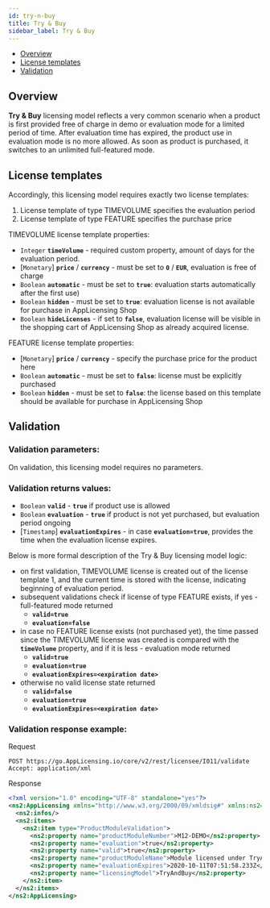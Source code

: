 ```yaml
---
id: try-n-buy
title: Try & Buy
sidebar_label: Try & Buy
---
```



-   [Overview](#overview)
-   [License templates](#license-templates)
-   [Validation](#validation)

Overview
--------

**Try & Buy** licensing model reflects a very common scenario when a product is first provided free of charge in demo or evaluation mode for a limited period of time. After evaluation time has expired, the product use in evaluation mode is no more allowed. As soon as product is purchased, it switches to an unlimited full-featured mode.

License templates
-----------------

Accordingly, this licensing model requires exactly two license templates:

1. License template of type TIMEVOLUME specifies the evaluation period
2. License template of type FEATURE specifies the purchase price

TIMEVOLUME license template properties:

-   `Integer` **`timeVolume`** - required custom property, amount of days for the evaluation period.
-   [`Monetary`] **`price`** / **`currency`** - must be set to **`0`** / **`EUR`**, evaluation is free of charge
-   `Boolean` **`automatic`** - must be set to **`true`**: evaluation starts automatically after the first use)
-   `Boolean` **`hidden`** - must be set to **`true`**: evaluation license is not available for purchase in AppLicensing Shop
-   `Boolean` **`hideLicenses`** - if set to **`false`**, evaluation license will be visible in the shopping cart of AppLicensing Shop as already acquired license.

FEATURE license template properties:

-   [`Monetary`] **`price`** / **`currency`** - specify the purchase price for the product here
-   `Boolean` **`automatic`** - must be set to **`false`**: license must be explicitly purchased
-   `Boolean` **`hidden`** - must be set to **`false`**: the license based on this template should be available for purchase in AppLicensing Shop

Validation
----------

### Validation parameters:

On validation, this licensing model requires no parameters.

### Validation returns values:

-   `Boolean` **`valid`** - **`true`** if product use is allowed
-   `Boolean` **`evaluation`** - **`true`** if product is not yet purchased, but evaluation period ongoing
-   [`Timestamp`] **`evaluationExpires`** - in case **`evaluation=true`**, provides the time when the evaluation license expires.

Below is more formal description of the Try & Buy licensing model logic:

-   on first validation, TIMEVOLUME license is created out of the license template 1, and the current time is stored with the license, indicating beginning of evaluation period.
-   subsequent validations check if license of type FEATURE exists, if yes - full-featured mode returned
    -   **`valid=true`**
    -   **`evaluation=false`**
-   in case no FEATURE license exists (not purchased yet), the time passed since the TIMEVOLUME license was created is compared with the **`timeVolume`** property, and if it is less - evaluation mode returned
    -   **`valid=true`**
    -   **`evaluation=true`**
    -   **`evaluationExpires=<expiration date>`**
-   otherwise no valid license state returned
    -   **`valid=false`**
    -   **`evaluation=true`**
    -   **`evaluationExpires=<expiration date>`**


### Validation response example:

<div>Request</div>

```http
POST https://go.AppLicensing.io/core/v2/rest/licensee/I011/validate
Accept: application/xml
```


<div>Response</div>

```xml
<?xml version="1.0" encoding="UTF-8" standalone="yes"?>
<ns2:AppLicensing xmlns="http://www.w3.org/2000/09/xmldsig#" xmlns:ns2="http://AppLicensing.Appconda.com/schema/context" ttl="2020-05-11T08:51:58.233Z">
  <ns2:infos/>
  <ns2:items>
    <ns2:item type="ProductModuleValidation">
      <ns2:property name="productModuleNumber">M12-DEMO</ns2:property>
      <ns2:property name="evaluation">true</ns2:property>
      <ns2:property name="valid">true</ns2:property>
      <ns2:property name="productModuleName">Module licensed under TryAndBuy licensing model</ns2:property>
      <ns2:property name="evaluationExpires">2020-10-11T07:51:58.233Z</ns2:property>
      <ns2:property name="licensingModel">TryAndBuy</ns2:property>
    </ns2:item>
  </ns2:items>
</ns2:AppLicensing>
```
